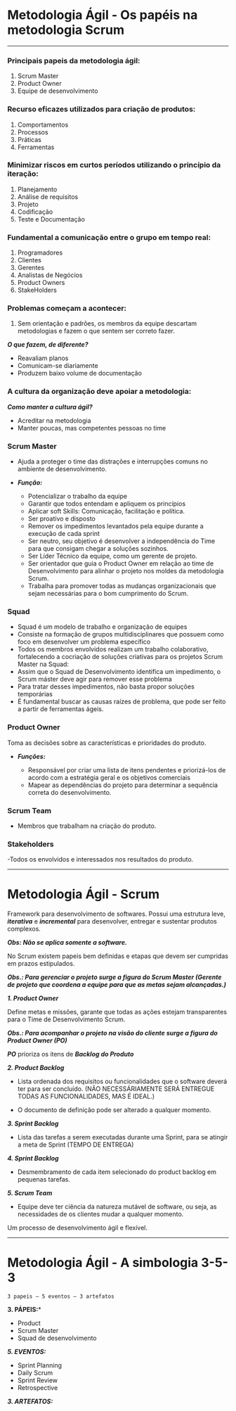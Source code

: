 # Metodologia Ágil - Os papéis na metodologia Scrum

---

### Principais papeis da metodologia ágil:

1. Scrum Master
2. Product Owner
3. Equipe de desenvolvimento
   
### Recurso eficazes utilizados para criação de produtos:

1. Comportamentos
2. Processos
3. Práticas
4. Ferramentas

### Minimizar riscos em curtos períodos utilizando o princípio da iteração:

1. Planejamento
2. Análise de requisitos
3. Projeto
4. Codificação
5. Teste e Documentação

### Fundamental a comunicação entre o grupo em tempo real:

1. Programadores
2. Clientes
3. Gerentes
4. Analistas de Negócios
5. Product Owners
6. StakeHolders

### Problemas começam a acontecer:

1. Sem orientação e padrões, os membros da equipe descartam metodologias e fazem o
que sentem ser correto fazer.

***O que fazem, de diferente?***
- Reavaliam planos
- Comunicam-se diariamente
- Produzem baixo volume de documentação

### A cultura da organização deve apoiar a metodologia:

***Como manter a cultura ágil?***

- Acreditar na metodologia
- Manter poucas, mas competentes pessoas no time

### Scrum Master

- Ajuda a proteger o time das distrações e interrupções comuns no ambiente de desenvolvimento.
  
- ***Função:***

    - Potencializar o trabalho da equipe
    - Garantir que todos entendam e apliquem os princípios
    - Aplicar soft Skills: Comunicação, facilitação e política.
    - Ser proativo e disposto
    - Remover os impedimentos levantados pela equipe durante a execução de cada sprint
    - Ser neutro, seu objetivo é desenvolver a independência do Time para que consigam chegar a soluções sozinhos.
    - Ser Líder Técnico da equipe, como um gerente de projeto.
    - Ser orientador que guia o Product Owner em relação ao time de Desenvolvimento para alinhar o projeto nos moldes da metodologia Scrum.
    - Trabalha para promover todas as mudanças organizacionais que sejam necessárias para o bom cumprimento do Scrum.

### Squad

- Squad é um modelo de trabalho e organização de equipes
- Consiste na formação de grupos multidisciplinares que possuem como foco em desenvolver um problema específico
- Todos os membros envolvidos realizam um trabalho colaborativo, fortalecendo a
cocriação de soluções criativas para os projetos
Scrum Master na Squad:
- Assim que o Squad de Desenvolvimento identifica um impedimento, o
Scrum máster deve agir para remover esse problema
- Para tratar desses impedimentos, não basta propor soluções temporárias
- É fundamental buscar as causas raízes de problema, que pode ser feito
a partir de ferramentas ágeis.

### Product Owner
Toma as decisões sobre as características e prioridades do produto.
- ***Funções:***

    - Responsável por criar uma lista de itens pendentes e priorizá-los de acordo com a estratégia geral e os objetivos comerciais
  - Mapear as dependências do projeto para determinar a sequência correta do desenvolvimento.

### Scrum Team

- Membros que trabalham na criação do produto.

### Stakeholders

-Todos os envolvidos e interessados nos resultados do produto.

---

# Metodologia Ágil - Scrum 

Framework para desenvolvimento de softwares. Possui uma estrutura leve, ***iterativa*** e ***incremental*** para desenvolver, entregar e sustentar produtos complexos.

***Obs: Não se aplica somente a software.***

No Scrum existem papeis bem definidas e etapas que devem ser cumpridas em prazos estipulados.

***Obs.: Para gerenciar o projeto surge a figura do Scrum Master (Gerente de projeto que coordena a equipe para que as metas sejam alcançadas.)***

***1. Product Owner***

Define metas e missões, garante que todas as ações estejam transparentes para o Time de Desenvolvimento Scrum.

***Obs.: Para acompanhar o projeto na visão do cliente surge a figura do Product Owner (PO)***

***PO*** prioriza os itens de ***Backlog do Produto***

***2. Product Backlog***

- Lista ordenada dos requisitos ou funcionalidades que o software deverá ter para ser concluído. (NÃO NECESSÁRIAMENTE SERÁ ENTREGUE TODAS AS FUNCIONALIDADES, MAS É IDEAL.)

- O documento de definição pode ser alterado a qualquer momento.

***3. Sprint Backlog***

- Lista das tarefas a serem executadas durante uma Sprint, para se atingir a meta de Sprint (TEMPO DE ENTREGA)

***4. Sprint Backlog***

- Desmembramento de cada item selecionado do product backlog em pequenas tarefas.

***5. Scrum Team***

- Equipe deve ter ciência da natureza mutável de software, ou seja, as necessidades de os clientes mudar a qualquer momento.
  
Um processo de desenvolvimento ágil e flexível.

---

# Metodologia Ágil - A simbologia 3-5-3

    3 papeis – 5 eventos – 3 artefatos

**3. PÁPEIS:***

- Product
- Scrum Master
- Squad de desenvolvimento

***5. EVENTOS:***

- Sprint Planning
- Daily Scrum
- Sprint Review
- Retrospective

***3. ARTEFATOS:***


